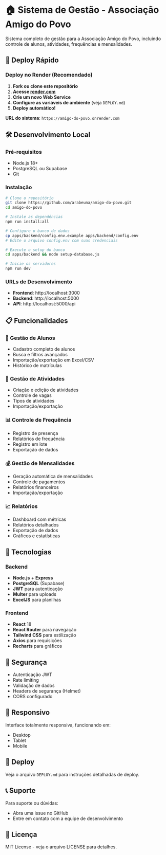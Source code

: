 # 🏠 Sistema de Gestão - Associação Amigo do Povo

Sistema completo de gestão para a Associação Amigo do Povo, incluindo controle de alunos, atividades, frequências e mensalidades.

## 🚀 Deploy Rápido

### Deploy no Render (Recomendado)

1. **Fork ou clone este repositório**
2. **Acesse [render.com](https://render.com)**
3. **Crie um novo Web Service**
4. **Configure as variáveis de ambiente** (veja `DEPLOY.md`)
5. **Deploy automático!**

**URL do sistema**: `https://amigo-do-povo.onrender.com`

## 🛠️ Desenvolvimento Local

### Pré-requisitos
- Node.js 18+
- PostgreSQL ou Supabase
- Git

### Instalação

```bash
# Clone o repositório
git clone https://github.com/arabeuna/amigo-do-povo.git
cd amigo-do-povo

# Instale as dependências
npm run install:all

# Configure o banco de dados
cp apps/backend/config.env.example apps/backend/config.env
# Edite o arquivo config.env com suas credenciais

# Execute o setup do banco
cd apps/backend && node setup-database.js

# Inicie os servidores
npm run dev
```

### URLs de Desenvolvimento
- **Frontend**: http://localhost:3000
- **Backend**: http://localhost:5000
- **API**: http://localhost:5000/api

## 📋 Funcionalidades

### 👥 Gestão de Alunos
- Cadastro completo de alunos
- Busca e filtros avançados
- Importação/exportação em Excel/CSV
- Histórico de matrículas

### 🎯 Gestão de Atividades
- Criação e edição de atividades
- Controle de vagas
- Tipos de atividades
- Importação/exportação

### 📊 Controle de Frequência
- Registro de presença
- Relatórios de frequência
- Registro em lote
- Exportação de dados

### 💰 Gestão de Mensalidades
- Geração automática de mensalidades
- Controle de pagamentos
- Relatórios financeiros
- Importação/exportação

### 📈 Relatórios
- Dashboard com métricas
- Relatórios detalhados
- Exportação de dados
- Gráficos e estatísticas

## 🔧 Tecnologias

### Backend
- **Node.js** + **Express**
- **PostgreSQL** (Supabase)
- **JWT** para autenticação
- **Multer** para uploads
- **ExcelJS** para planilhas

### Frontend
- **React** 18
- **React Router** para navegação
- **Tailwind CSS** para estilização
- **Axios** para requisições
- **Recharts** para gráficos

## 🔐 Segurança

- Autenticação JWT
- Rate limiting
- Validação de dados
- Headers de segurança (Helmet)
- CORS configurado

## 📱 Responsivo

Interface totalmente responsiva, funcionando em:
- Desktop
- Tablet
- Mobile

## 🚀 Deploy

Veja o arquivo `DEPLOY.md` para instruções detalhadas de deploy.

## 📞 Suporte

Para suporte ou dúvidas:
- Abra uma issue no GitHub
- Entre em contato com a equipe de desenvolvimento

## 📄 Licença

MIT License - veja o arquivo LICENSE para detalhes. 